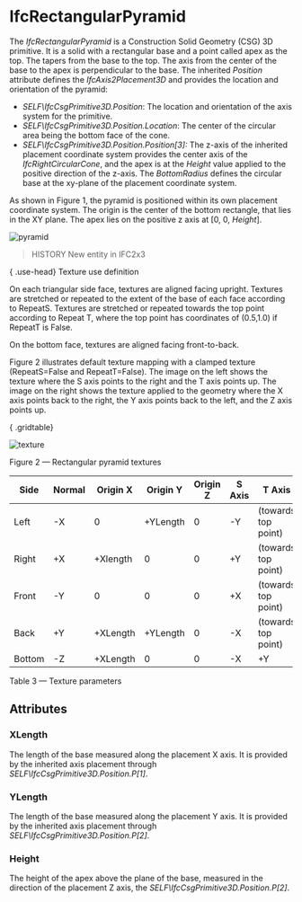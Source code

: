 # IfcRectangularPyramid

The _IfcRectangularPyramid_ is a Construction Solid Geometry (CSG) 3D primitive. It is a solid with a rectangular base and a point called apex as the top. The tapers from the base to the top. The axis from the center of the base to the apex is perpendicular to the base. The inherited _Position_ attribute defines the _IfcAxis2Placement3D_ and provides the location and orientation of the pyramid:

* _SELF\IfcCsgPrimitive3D.Position_: The location and orientation of the axis system for the primitive.
* _SELF\IfcCsgPrimitive3D.Position.Location_: The center of the circular area being the bottom face of the cone.
* _SELF\IfcCsgPrimitive3D.Position.Position[3]:_ The z-axis of the inherited placement coordinate system provides the center axis of the _IfcRightCircularCone_, and the apex is at the _Height_ value applied to the positive direction of the z-axis. The _BottomRadius_ defines the circular base at the xy-plane of the placement coordinate system.

As shown in Figure 1, the pyramid is positioned within its own placement coordinate system. The origin is the center of the bottom rectangle, that lies in the XY plane. The apex lies on the positive z axis at [0, 0, _Height_].

![pyramid](../../../../figures/ifcrectangularpyramid-layout1.png "Figure 1 &mdash; Rectangular pyramid geometry")

> HISTORY New entity in IFC2x3

{ .use-head}
Texture use definition

On each triangular side face, textures are aligned facing upright. Textures are stretched or repeated to the extent of the base of each face according to RepeatS. Textures are stretched or repeated towards the top point according to Repeat T, where the top point has coordinates of (0.5,1.0) if RepeatT is False.

On the bottom face, textures are aligned facing front-to-back.

Figure 2 illustrates default texture mapping with a clamped texture (RepeatS=False and RepeatT=False). The image on the left shows the texture where the S axis points to the right and the T axis points up. The image on the right shows the texture applied to the geometry where the X axis points back to the right, the Y axis points back to the left, and the Z axis points up.

{ .gridtable}

![texture](../../../../figures/ifcrectangularpyramid-texture.png)

Figure 2 &mdash; Rectangular pyramid textures

|Side|Normal|Origin X|Origin Y|Origin Z|S Axis|T Axis|
|--- |--- |--- |--- |--- |--- |--- |
|Left|-X|0|+YLength|0|-Y|(towards top point)|
|Right|+X|+Xlength|0|0|+Y|(towards top point)|
|Front|-Y|0|0|0|+X|(towards top point)|
|Back|+Y|+XLength|+YLength|0|-X|(towards top point)|
|Bottom|-Z|+XLength|0|0|-X|+Y|

Table 3 &mdash; Texture parameters

## Attributes

### XLength
The length of the base measured along the placement X axis. It is provided by the inherited axis placement through _SELF\IfcCsgPrimitive3D.Position.P[1]_.

### YLength
The length of the base measured along the placement Y axis. It is provided by the inherited axis placement through _SELF\IfcCsgPrimitive3D.Position.P[2]_.

### Height
The height of the apex above the plane of the base, measured in the direction of the placement Z axis, the _SELF\IfcCsgPrimitive3D.Position.P[2]_.
